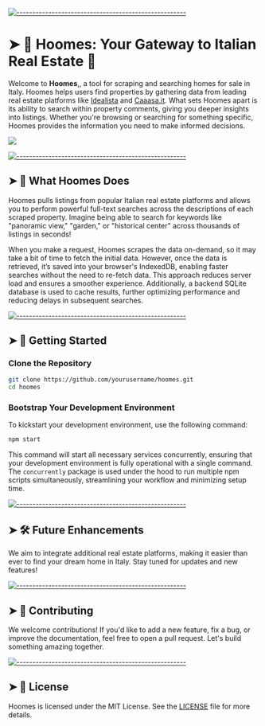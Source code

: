 <!-- ⚠️ This README has been generated from the file(s) "blueprint.md" ⚠️-->
[![-----------------------------------------------------](https://raw.githubusercontent.com/andreasbm/readme/master/assets/lines/colored.png)](#-hoomes-your-gateway-to-italian-real-estate-)

# ➤ 🏡 Hoomes: Your Gateway to Italian Real Estate 🏡


Welcome to **Hoomes**,, a tool for scraping and searching homes for sale in Italy. Hoomes helps users find properties by gathering data from leading real estate platforms like [Idealista](https://www.idealista.it/) and [Caaasa.it](https://www.caasa.it/). What sets Hoomes apart is its ability to search within property comments, giving you deeper insights into listings. Whether you're browsing or searching for something specific, Hoomes provides the information you need to make informed decisions.

![](https://github.com/Your_Repository_Name/Your_GIF_Name.gif)


[![-----------------------------------------------------](https://raw.githubusercontent.com/andreasbm/readme/master/assets/lines/colored.png)](#-what-hoomes-does)

## ➤ 🌟 What Hoomes Does

Hoomes pulls listings from popular Italian real estate platforms and allows you to perform powerful full-text searches across the descriptions of each scraped property. Imagine being able to search for keywords like "panoramic view," "garden," or "historical center" across thousands of listings in seconds!

When you make a request, Hoomes scrapes the data on-demand, so it may take a bit of time to fetch the initial data. However, once the data is retrieved, it’s saved into your browser's IndexedDB, enabling faster searches without the need to re-fetch data. This approach reduces server load and ensures a smoother experience. Additionally, a backend SQLite database is used to cache results, further optimizing performance and reducing delays in subsequent searches.


[![-----------------------------------------------------](https://raw.githubusercontent.com/andreasbm/readme/master/assets/lines/colored.png)](#-getting-started)

## ➤ 🚀 Getting Started

### Clone the Repository

```bash
git clone https://github.com/yourusername/hoomes.git
cd hoomes
```

### Bootstrap Your Development Environment

To kickstart your development environment, use the following command:

```bash
npm start
```

This command will start all necessary services concurrently, ensuring that your development environment is fully operational with a single command. The `concurrently` package is used under the hood to run multiple npm scripts simultaneously, streamlining your workflow and minimizing setup time.
   

[![-----------------------------------------------------](https://raw.githubusercontent.com/andreasbm/readme/master/assets/lines/colored.png)](#-future-enhancements)

## ➤ 🛠️ Future Enhancements

We aim to integrate additional real estate platforms, making it easier than ever to find your dream home in Italy. Stay tuned for updates and new features!


[![-----------------------------------------------------](https://raw.githubusercontent.com/andreasbm/readme/master/assets/lines/colored.png)](#-contributing)

## ➤ 🤝 Contributing

We welcome contributions! If you'd like to add a new feature, fix a bug, or improve the documentation, feel free to open a pull request. Let's build something amazing together.


[![-----------------------------------------------------](https://raw.githubusercontent.com/andreasbm/readme/master/assets/lines/colored.png)](#-license)

## ➤ 📜 License

Hoomes is licensed under the MIT License. See the [LICENSE](LICENSE) file for more details.
